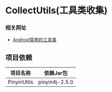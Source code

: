 # CollectUtils(工具类收集)



### 相关网址

* [Android常用的工具类](http://www.jianshu.com/p/72494773aace)

## 项目依赖

项目名称 | 依赖Jar包
------- | -------
PinyinUtils| pinyin4j-2.5.0
